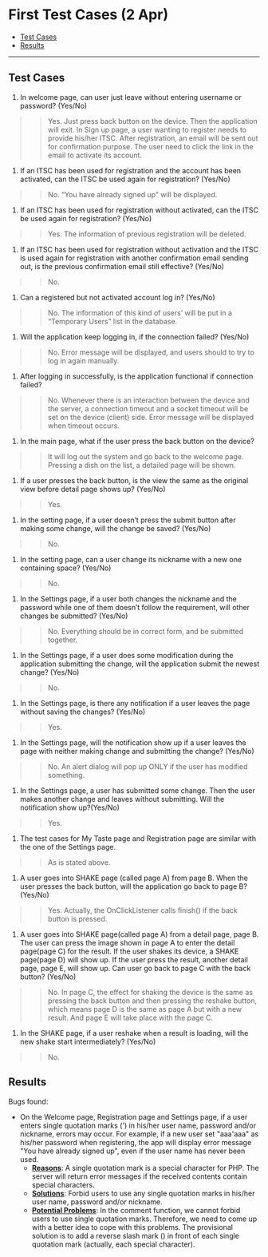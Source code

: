 # First Test Cases (2 Apr) #
  * [Test Cases](FirstTestCase#Test_Cases.md)
  * [Results](FirstTestCase#Results.md)

---


## Test Cases ##
  1. In welcome page, can user just leave without entering username or password? (Yes/No)
> > Yes. Just press back button on the device. Then the application will exit.
> > In Sign up page, a user wanting to register needs to provide his/her ITSC. After registration, an email will be sent out for confirmation purpose. The user need to click the link in the email to activate its account.
  1. If an ITSC has been used for registration and the account has been activated, can the ITSC be used again for registration? (Yes/No)
> > No. “You have already signed up” will be displayed.
  1. If an ITSC has been used for registration without activated, can the ITSC be used again for registration? (Yes/No)
> > Yes. The information of previous registration will be deleted.
  1. If an ITSC has been used for registration without activation and the ITSC is used again for registration with another confirmation email sending out, is the previous confirmation email still effective? (Yes/No)
> > No.
  1. Can a registered but not activated account log in? (Yes/No)
> > No. The information of this kind of users’ will be put in a “Temporary Users” list in the database.
  1. Will the application keep logging in, if the connection failed? (Yes/No)
> > No. Error message will be displayed, and users should to try to log in again manually.
  1. After logging in successfully, is the application functional if connection failed?
> > No. Whenever there is an interaction between the device and the server, a connection timeout and a socket timeout will be set on the device (client) side. Error message will be displayed when timeout occurs.
  1. In the main page, what if the user press the back button on the device?
> > It will log out the system and go back to the welcome page. Pressing a dish on the list, a detailed page will be shown.
  1. If a user presses the back button, is the view the same as the original view before detail page shows up? (Yes/No)
> > Yes.
  1. In the setting page, if a user doesn’t press the submit button after making some change, will the change be saved? (Yes/No)
> > No.
  1. In the setting page, can a user change its nickname with a new one containing space? (Yes/No)
> > No.
  1. In the Settings page, if a user both changes the nickname and the password while one of them doesn’t follow the requirement, will other changes be submitted? (Yes/No)
> > No. Everything should be in correct form, and be submitted together.
  1. In the Settings page, if a user does some modification during the application submitting the change, will the application submit the newest change? (Yes/No)
> > No.
  1. In the Settings page, is there any notification if a user leaves the page without saving the changes? (Yes/No)
> > Yes.
  1. In the Settings page, will the notification show up if a user leaves the page with neither making change and submitting the change? (Yes/No)
> > No. An alert dialog will pop up ONLY if the user has modified something.
  1. In the Settings page, a user has submitted some change. Then the user makes another change and leaves without submitting. Will the notification show up?(Yes/No)
> > Yes.
  1. The test cases for My Taste page and Registration page are similar with the one of the Settings page.
> > As is stated above.
  1. A user goes into SHAKE page (called page A) from page B. When the user presses the back button, will the application go back to page B? (Yes/No)
> > Yes. Actually, the OnClickListener calls finish() if the back button is pressed.
  1. A user goes into SHAKE page(called page A) from a detail page, page B. The user can press the image shown in page A to enter the detail page(page C) for the result. If the user shakes its device, a SHAKE page(page D) will show up. If the user press the result, another detail page, page E, will show up. Can user go back to page C with the back button? (Yes/No)
> > No. In page C, the effect for shaking the device is the same as pressing the back button and then pressing the reshake button, which means page D is the same as page A but with a new result. And page E will take place with the page C.
  1. In the SHAKE page, if a user reshake when a result is loading, will the new shake start intermediately? (Yes/No)
> > No.

## Results ##
Bugs found:
  * On the Welcome page, Registration page and Settings page, if a user enters single quotation marks (') in his/her user name, password and/or nickname, errors may occur. For example, if a new user set "aaa'aaa" as his/her password when registering, the app will display error message "You have already signed up", even if the user name has never been used.
    * <b><u>Reasons</u></b>: A single quotation mark is a special character for PHP. The server will return error messages if the received contents contain special characters.
    * <b><u>Solutions</u></b>: Forbid users to use any single quotation marks in his/her user name, password and/or nickname.
    * <b><u>Potential Problems</u></b>: In the comment function, we cannot forbid users to use single quotation marks. Therefore, we need to come up with a better idea to cope with this problems. The provisional solution is to add a reverse slash mark (\) in front of each single quotation mark (actually, each special character).